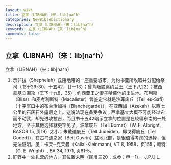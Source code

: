 ```yaml
---
layout: wiki
title: 立拿（LIBNAH）（来：lib[na^h）
categories: NewBibleDictionary
description: 立拿（LIBNAH）（来：lib[na^h）
keywords: 立拿（LIBNAH）（来：lib[na^h）
comments: false
---
```


## 立拿（LIBNAH）（来：lib[na^h）



立拿（LIBNAH）（来：lib[na^h）
1. 示非拉（Shephelah）丘陵地带的一座重要城市，为约书亚所攻取并分配给祭司（书十29-30，十五42，廿一13）；曾背叛脱离约兰王（王下八22）；被西拿基立围攻（王下十九8、35）；约西亚王之妻子哈慕他的出生地。布利斯（Bliss）和麦考利斯特（Macalister）曾鉴定它就是沙菲废丘（Tell es-Safi）（十字军口中的布兰治加得〔Blanchegarde〕），在亚西加（Azekah）以西七公里的石灰石外露层之上。这说法现在备受争议；西拿基立大概不可能经过它而不动武，却先进攻拉吉，而且书十五42暗示立拿的位置是在较偏东南的一处地方。至于其他选择就更罕见了。波拿废丘（Tell Bornat）（W. F. Albright, BASOR 15, 页19）太小；朱戴迪废丘（Tell Judeideh，即戈得废丘〔Tel Goded〕)，在古乌连之家（Beit Guvrin）盆地北部，是很值得考虑的选择，但无法证明。见：卡莱─克莱曼（Kallai-Kleinmann), VT 8, 1958，页155；赖特（G. E. Wright）, BA 34, 1971, 页81-5。
2. 旷野中一处扎营的地方，其位置未明（民卅三20；或参：申一1）。
J.P.U.L.




